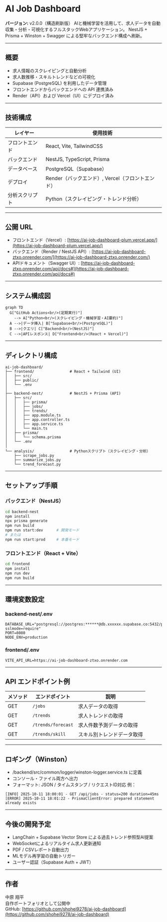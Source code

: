 # AI Job Dashboard

**バージョン:** v2.0.0（構造刷新版）
AIと機械学習を活用して、求人データを自動収集・分析・可視化するフルスタックWebアプリケーション。
NestJS + Prisma + Winston + Swagger による堅牢なバックエンド構成へ刷新。

---

## 概要

- 求人情報のスクレイピングと自動分析
- 求人数推移・スキルトレンドなどの可視化
- Supabase (PostgreSQL) を利用したデータ管理
- フロントエンドからバックエンドへの API 連携済み
- Render（API）および Vercel（UI）にデプロイ済み

---

## 技術構成

| レイヤー | 使用技術 |
|----------|-----------|
| フロントエンド | React, Vite, TailwindCSS |
| バックエンド | NestJS, TypeScript, Prisma |
| データベース | PostgreSQL（Supabase） |
| デプロイ | Render（バックエンド）, Vercel（フロントエンド） |
| 分析スクリプト | Python（スクレイピング・トレンド分析） |

---

## 公開 URL

- フロントエンド（Vercel）: [https://ai-job-dashboard-plum.vercel.app/](https://ai-job-dashboard-plum.vercel.app/)
- バックエンド（Render / NestJS API）: [https://ai-job-dashboard-ztxo.onrender.com/](https://ai-job-dashboard-ztxo.onrender.com/)
- APIドキュメント（Swagger UI）: [https://ai-job-dashboard-ztxo.onrender.com/api/docs#](https://ai-job-dashboard-ztxo.onrender.com/api/docs#)

---

## システム構成図

```mermaid
graph TD
  G["GitHub Actions<br/>(定期実行)"]
    --> A["Python<br/>(スクレイピング・機械学習・AI要約)"]
  A -->|データ挿入| B["Supabase<br/>(PostgreSQL)"]
  B -->|クエリ| C["Backend<br/>(NestJS)"]
  C -->|APIレスポンス| D["Frontend<br/>(React + Vercel)"]
```

---

## ディレクトリ構成

```
ai-job-dashboard/
├── frontend/                # React + Tailwind (UI)
│   ├── src/
│   ├── public/
│   └── .env
│
├── backend-nest/            # NestJS + Prisma (API)
│   ├── src/
│   │   ├── prisma/
│   │   ├── jobs/
│   │   ├── trends/
│   │   ├── app.module.ts
│   │   ├── app.controller.ts
│   │   ├── app.service.ts
│   │   └── main.ts
│   ├── prisma/
│   │   └── schema.prisma
│   └── .env
│
└── analysis/                # Pythonスクリプト（スクレイピング・分析）
    ├── scrape_jobs.py
    ├── summarize_jobs.py
    └── trend_forecast.py
```

---

## セットアップ手順

### バックエンド（NestJS）

```bash
cd backend-nest
npm install
npx prisma generate
npm run build
npm run start:dev      # 開発モード
# または
npm run start:prod     # 本番モード
```

### フロントエンド（React + Vite）

```bash
cd frontend
npm install
npm run dev
npm run build
```

---

## 環境変数設定

### backend-nest/.env

```
DATABASE_URL="postgresql://postgres:******@db.xxxxxx.supabase.co:5432/postgres?sslmode=require"
PORT=8080
NODE_ENV=production
```

### frontend/.env

```
VITE_API_URL=https://ai-job-dashboard-ztxo.onrender.com
```

---

## API エンドポイント例

| メソッド | エンドポイント | 説明 |
|----------|----------------|------|
| GET | `/jobs` | 求人データの取得 |
| GET | `/trends` | 求人トレンドの取得 |
| GET | `/trends/forecast` | 求人件数予測データの取得 |
| GET | `/trends/skill` | スキル別トレンドデータ取得 |

---

## ロギング（Winston）

- /backend/src/common/logger/winston-logger.service.ts に定義
- コンソール・ファイル両方へ出力
- フォーマット: JSON / タイムスタンプ / リクエストID対応
例：
```
[INFO] 2025-10-11 18:00:01 - GET /api/jobs - status=200 duration=45ms
[ERROR] 2025-10-11 18:01:22 - PrismaClientError: prepared statement already exists
```

---

## 今後の開発予定

- LangChain + Supabase Vector Store による過去トレンド参照型AI提案
- WebSocketによるリアルタイム求人更新通知
- PDF / CSVレポート自動出力
- MLモデル再学習の自動トリガー
- ユーザー認証（Supabase Auth + JWT）

---

## 作者

中原 翔平  
自作ポートフォリオとして公開中  
GitHub: [https://github.com/shohei9278/ai-job-dashboard](https://github.com/shohei9278/ai-job-dashboard)
